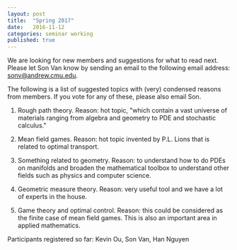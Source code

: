 ```yaml
---
layout: post
title:  "Spring 2017"
date:   2016-11-12
categories: seminar working
published: true
---
```


We are looking for new members and suggestions for what to read next. Please let Son Van know by sending an email to the following email address: <sonv@andrew.cmu.edu>.

The following is a list of suggested topics with (very) condensed reasons from members. If you vote for any of these, please also email Son.

1. Rough path theory. Reason: hot topic, "which contain a vast universe of materials ranging from algebra and geometry to PDE and stochastic calculus."

2. Mean field games. Reason: hot topic invented by P.L. Lions that is related to optimal transport.

3. Something related to geometry. Reason: to understand how to do PDEs on manifolds and broaden the mathematical toolbox to understand other fields such as physics and computer science.

4. Geometric measure theory. Reason: very useful tool and we have a lot of experts in the house.

5. Game theory and optimal control. Reason: this could be considered as the finite case of mean field games. This is also an important area in applied mathematics.

Participants registered so far: Kevin Ou, Son Van, Han Nguyen
